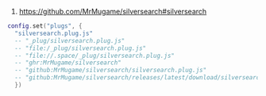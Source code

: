 
1. https://github.com/MrMugame/silversearch#silversearch

```lua
config.set("plugs", {
  "silversearch.plug.js"
  -- "_plug/silversearch.plug.js"
  -- "file:/_plug/silversearch.plug.js"
  -- "file://.space/_plug/silversearch.plug.js"
  -- "ghr:MrMugame/silversearch"
  -- "github:MrMugame/silversearch/silversearch.plug.js"
  -- "github:MrMugame/silversearch/releases/latest/download/silversearch.plug.js"
  })
```
